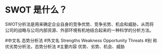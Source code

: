 # SWOT 是什么？
SWOT分析法是用来确定企业自身的竞争优势、竞争劣势、机会和威胁，从而将公司的战略与公司内部资源、外部环境有机地结合起来的一种科学的分析方法。

#中文名
态势分析法
#外文名
Strengths Weakness Opportunity Threats
#别    称
优劣势分析法，态势分析法
#主要内容
优势、劣势、机会、威胁
